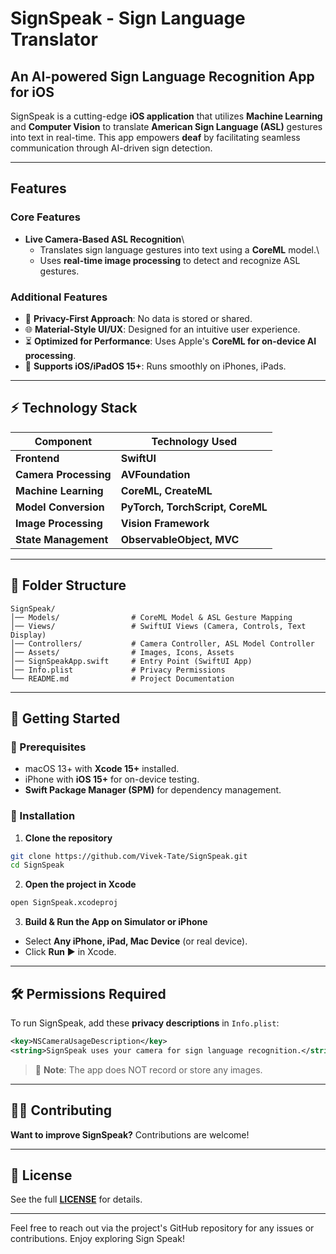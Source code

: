 # **SignSpeak - Sign Language Translator**

## **An AI-powered Sign Language Recognition App for iOS**

SignSpeak is a cutting-edge **iOS application** that utilizes **Machine Learning** and **Computer Vision** to translate **American Sign Language (ASL)** gestures into text in real-time. This app empowers **deaf** by facilitating seamless communication through AI-driven sign detection.

---

## **Features**

### **Core Features**

- **Live Camera-Based ASL Recognition**\
  - Translates sign language gestures into text using a **CoreML** model.\
  - Uses **real-time image processing** to detect and recognize ASL gestures.

### **Additional Features**

- 🔐 **Privacy-First Approach**: No data is stored or shared.
- 🌐 **Material-Style UI/UX**: Designed for an intuitive user experience.
- ⏳ **Optimized for Performance**: Uses Apple's **CoreML for on-device AI processing**.
- 📲 **Supports iOS/iPadOS 15+**: Runs smoothly on iPhones, iPads.

---

## **⚡ Technology Stack**

| Component             | Technology Used                    |
| --------------------- | ---------------------------------- |
| **Frontend**          | **SwiftUI**                        |
| **Camera Processing** | **AVFoundation**                   |
| **Machine Learning**  | **CoreML, CreateML**               |
| **Model Conversion**  | **PyTorch, TorchScript, CoreML** |
| **Image Processing**  | **Vision Framework**               |
| **State Management**  | **ObservableObject, MVC**         |

---

## **📂 Folder Structure**

```
SignSpeak/
│── Models/                # CoreML Model & ASL Gesture Mapping
│── Views/                 # SwiftUI Views (Camera, Controls, Text Display)
│── Controllers/           # Camera Controller, ASL Model Controller
│── Assets/                # Images, Icons, Assets
│── SignSpeakApp.swift     # Entry Point (SwiftUI App)
│── Info.plist             # Privacy Permissions
└── README.md              # Project Documentation
```

---

## **🚀 Getting Started**

### **🔹 Prerequisites**

- macOS 13+ with **Xcode 15+** installed.
- iPhone with **iOS 15+** for on-device testing.
- **Swift Package Manager (SPM)** for dependency management.

### **🔹 Installation**

1. **Clone the repository**

```bash
git clone https://github.com/Vivek-Tate/SignSpeak.git
cd SignSpeak
```

2. **Open the project in Xcode**

```bash
open SignSpeak.xcodeproj
```

3. **Build & Run the App on Simulator or iPhone**

- Select **Any iPhone, iPad, Mac Device** (or real device).
- Click **Run ▶** in Xcode.

---

## **🛠️ Permissions Required**

To run SignSpeak, add these **privacy descriptions** in `Info.plist`:

```xml
<key>NSCameraUsageDescription</key>
<string>SignSpeak uses your camera for sign language recognition.</string>
```

> 📌 **Note**: The app does NOT record or store any images.

---

## **🧑‍🎓 Contributing**

**Want to improve SignSpeak?** Contributions are welcome!

---

## **📝 License**
See the full [**LICENSE**](https://github.com/Vivek-Tate/SignSpeak/blob/main/LICENSE) for details.

---
Feel free to reach out via the project's GitHub repository for any issues or contributions. Enjoy exploring Sign Speak!

